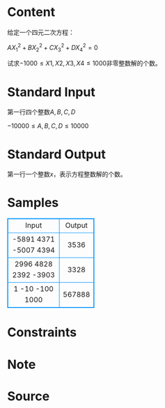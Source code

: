
# Content

给定一个四元二次方程：

$AX_1^2+BX_2^2+CX_3^2+DX_4^2=0$

试求$-1000 \le X1,X2,X3,X4 \le 1000$非零整数解的个数。

# Standard Input

第一行四个整数$A,B,C,D$

$-10000 \le A,B,C,D \le 10000$

# Standard Output

第一行一个整数$x$，表示方程整数解的个数。

# Samples

<style>
        table,table tr th, table tr td { border:1px solid #0094ff; }
        table { width: 200px; min-height: 25px; line-height: 25px; text-align: center; border-collapse: collapse;}   
    </style>
<table>
	<tr>
		<td>Input</td>
		<td>Output</td>
	</tr>
<tr><td>-5891 4371 -5007 4394
</td><td>3536
</td></tr><tr><td>2996 4828 2392 -3903</td><td>3328</td></tr><tr><td>1 -10 -100 1000</td><td>567888</td></tr></table>


# Constraints



# Note



# Source


